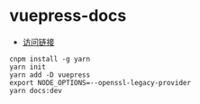 # vuepress-docs
+ [访问链接](http://wsj0051.cn/vuepress-docs/)
```
cnpm install -g yarn
yarn init
yarn add -D vuepress
export NODE_OPTIONS=--openssl-legacy-provider
yarn docs:dev
```